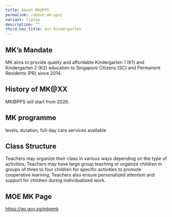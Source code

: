 ```yaml
---
title: About MK@PPS
permalink: /about-mk-pps/
variant: tiptap
description: ""
third_nav_title: Our Kindergarten
---
```

<h2>MK’s Mandate</h2>
<p>MK aims to provide quality and affordable Kindergarten 1 (K1) and Kindergarten
2 (K2) education to Singapore Citizens (SC) and Permanent Residents (PR)
since 2014.</p>
<p></p>
<h2>History of MK@XX</h2>
<p>MK@PPS will start from 2026.</p>
<p></p>
<h2>MK programme</h2>
<p>levels, duration, full-day care services available</p>
<p></p>
<h2>Class Structure</h2>
<p>Teachers may organize their class in various ways depending on the type
of activities, Teachers may have large group teaching or organize children
in groups of three to four children for specific activities to promote
cooperative learning, Teachers also ensure personalized attention and support
for children during individualized work.</p>
<p></p>
<h2>MOE MK Page</h2>
<p><a href="https://go.gov.sg/mkpmk" rel="noopener noreferrer nofollow" target="_blank">https://go.gov.sg/mkpmk</a>
</p>
<p></p>